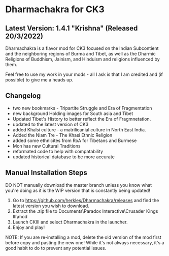 # Dharmachakra for CK3

## Latest Version: 1.4.1 "Krishna" (Released 20/3/2022)

Dharmachakra is a flavor mod for CK3 focused on the Indian Subcontient and the neighboring regions of Burma and Tibet, as well as the Dharmic Religions of Buddhism, Jainism, and Hinduism and religions influenced by them.

Feel free to use my work in your mods - all I ask is that I am credited and (if possible) to give me a heads up.

## Changelog

- two new bookmarks - Tripartite Struggle and Era of Fragmentation
- new background Holding images for South asia and Tibet
- Updated Tibet's History to better reflect the Era of Fragmnetation.
- updated to the latest version of CK3
- added Khalsi culture - a matrilieanial culture in North East India. 
- Added the Niam Tre - The Khasi Ethnic Religion
- added some ethnicites from RoA for Tibetans and Burmese
- Mon has new Cultural Traditions
- reformated code to help with compatability
- updated historical database to be more accurate

## Manual Installation Steps

DO NOT manually download the master branch unless you know what you're doing as it is the WIP version that is constantly being updated!

1. Go to <https://github.com/herkles/Dharmachakra/releases> and find the latest version you wish to download.
2. Extract the .zip file to Documents\Paradox Interactive\Crusader Kings III\mod
3. Launch CKIII and select Dharmachakra in the launcher.
4. Enjoy and play!

NOTE: If you are re-installing a mod, delete the old version of the mod first before copy and pasting the new one! While it's not always necessary, it's a good habit to do to prevent any potential issues.
